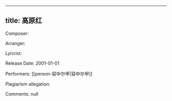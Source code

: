 
---
title: 高原红
---
Composer: 

Arranger: 

Lyricist: 

Release Date: 2001-01-01

Performers: [[person-容中尔甲|容中尔甲]]

Plagiarism allegation:


Comments:
null
